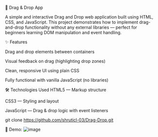 🧲 Drag & Drop App


A simple and interactive Drag and Drop web application built using HTML, CSS, and JavaScript. This project demonstrates how to implement drag-and-drop functionality without any external libraries — perfect for beginners learning DOM manipulation and event handling.

✨ Features

Drag and drop elements between containers

Visual feedback on drag (highlighting drop zones)

Clean, responsive UI using plain CSS

Fully functional with vanilla JavaScript (no libraries)

🛠️ Technologies Used
HTML5 — Markup structure

CSS3 — Styling and layout

JavaScript — Drag & drop logic with event listeners

git clone https://github.com/shruticl-03/Drag-Drop.git

📸 Demo:
![image](https://github.com/user-attachments/assets/b2433f28-e8a6-4e7d-be01-22191b1be8f0)

